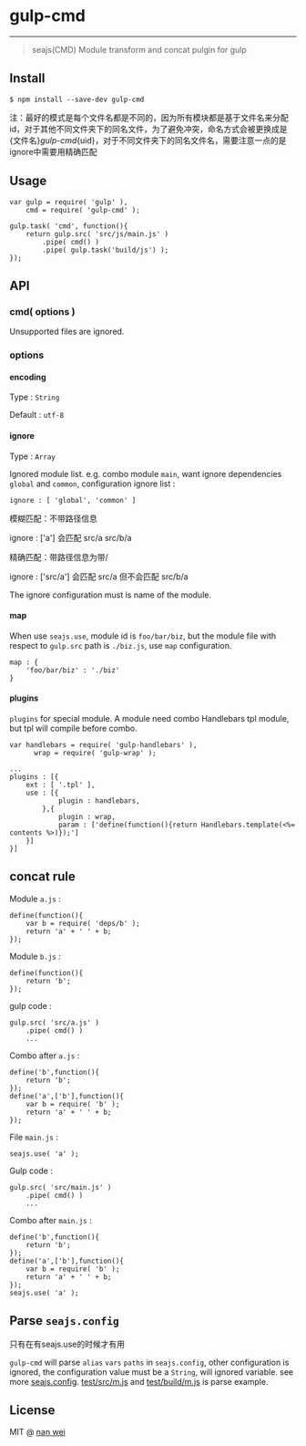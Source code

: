 # gulp-cmd

***
> seajs(CMD) Module transform and concat pulgin for gulp

## Install

```
$ npm install --save-dev gulp-cmd
```

注：最好的模式是每个文件名都是不同的，因为所有模块都是基于文件名来分配id，对于其他不同文件夹下的同名文件，为了避免冲突，命名方式会被更换成是{文件名}_gulp-cmd_{uid}，对于不同文件夹下的同名文件名，需要注意一点的是ignore中需要用精确匹配

## Usage

```
var gulp = require( 'gulp' ),
    cmd = require( 'gulp-cmd' );
    
gulp.task( 'cmd', function(){
    return gulp.src( 'src/js/main.js' )
        .pipe( cmd() )
        .pipe( gulp.task('build/js') );
}); 
```

## API

### cmd( options )

Unsupported files are ignored.

### options

#### encoding 

Type : `String`

Default : `utf-8`

#### ignore

Type : `Array`

Ignored module list. e.g. combo module `main`, want ignore dependencies `global` and `common`, configuration ignore list :

```
ignore : [ 'global', 'common' ]
```

模糊匹配：不带路径信息

ignore : ['a'] 会匹配 src/a src/b/a

精确匹配：带路径信息为带/

ignore : ['src/a'] 会匹配 src/a 但不会匹配 src/b/a

The ignore configuration must is name of the module. 

#### map

When use `seajs.use`, module id is `foo/bar/biz`, but the module file with respect to `gulp.src` path is `./biz.js`, use `map` configuration.

```
map : {
    'foo/bar/biz' : './biz'
}
```

#### plugins

`plugins` for special module. A module need combo Handlebars tpl module, but tpl will compile before combo.

```
var handlebars = require( 'gulp-handlebars' ),
      wrap = require( 'gulp-wrap' );
      
...
plugins : [{
    ext : [ '.tpl' ],
    use : [{
            plugin : handlebars, 
        },{
            plugin : wrap,
            param : ['define(function(){return Handlebars.template(<%= contents %>)});']
    }]
}]
```

## concat rule

Module `a.js` :

```
define(function(){
    var b = require( 'deps/b' );
    return 'a' + ' ' + b;
});
```

Module `b.js` :

```
define(function(){
    return 'b';
});
```

gulp code :

```
gulp.src( 'src/a.js' )
    .pipe( cmd() )
    ...
```

Combo after `a.js` :

```
define('b',function(){
    return 'b';
});
define('a',['b'],function(){
    var b = require( 'b' );
    return 'a' + ' ' + b;
});
```

File `main.js` :

```
seajs.use( 'a' );
```

Gulp code : 

```
gulp.src( 'src/main.js' )
    .pipe( cmd() )
    ...
```

Combo after `main.js` :

```
define('b',function(){
    return 'b';
});
define('a',['b'],function(){
    var b = require( 'b' );
    return 'a' + ' ' + b;
});
seajs.use( 'a' );
```

## Parse `seajs.config`

只有在有seajs.use的时候才有用

`gulp-cmd` will parse `alias` `vars` `paths` in `seajs.config`, other configuration is ignored, the configuration value must be a `String`, will ignored variable. see more [seajs.config](https://github.com/seajs/seajs/issues/262). [test/src/m.js](https://github.com/elover/gulp-cmd/blob/master/test/src/m.js) and [test/build/m.js](https://github.com/elover/gulp-cmd/blob/master/test/build/m.js) is parse example.

## License

MIT @ [nan wei](https://github.com/elover)